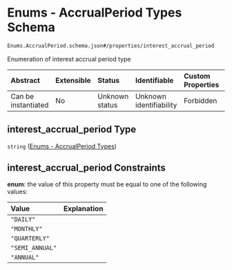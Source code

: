 # Enums - AccrualPeriod Types Schema

```txt
Enums.AccrualPeriod.schema.json#/properties/interest_accrual_period
```

Enumeration of interest accrual period type

| Abstract            | Extensible | Status         | Identifiable            | Custom Properties | Additional Properties | Access Restrictions | Defined In                                                                                    |
| :------------------ | :--------- | :------------- | :---------------------- | :---------------- | :-------------------- | :------------------ | :-------------------------------------------------------------------------------------------- |
| Can be instantiated | No         | Unknown status | Unknown identifiability | Forbidden         | Allowed               | none                | [Convertible.schema.json\*](../schema/objects/Convertible.schema.json "open original schema") |

## interest_accrual_period Type

`string` ([Enums - AccrualPeriod Types](convertible-1-properties-enums---accrualperiod-types.md))

## interest_accrual_period Constraints

**enum**: the value of this property must be equal to one of the following values:

| Value           | Explanation |
| :-------------- | :---------- |
| `"DAILY"`       |             |
| `"MONTHLY"`     |             |
| `"QUARTERLY"`   |             |
| `"SEMI_ANNUAL"` |             |
| `"ANNUAL"`      |             |

